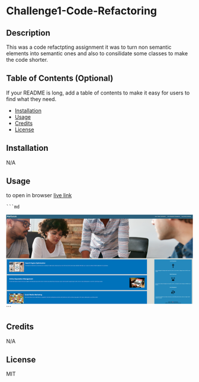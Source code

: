 # Challenge1-Code-Refactoring

## Description
This was a code refactpting assignment it was to turn non semantic elements into semantic ones and also to consilidate some classes to make the code shorter.


## Table of Contents (Optional)

If your README is long, add a table of contents to make it easy for users to find what they need.

- [Installation](#installation)
- [Usage](#usage)
- [Credits](#credits)
- [License](#license)

## Installation

N/A

## Usage
to open in browser
<a href="https://deividhow.github.io/Challenge1-Code-Refactoring/"> live link </a>




    ```md
![alt text](assets/images/Horiseon.png)
    ```

## Credits

N/A

## License

MIT
